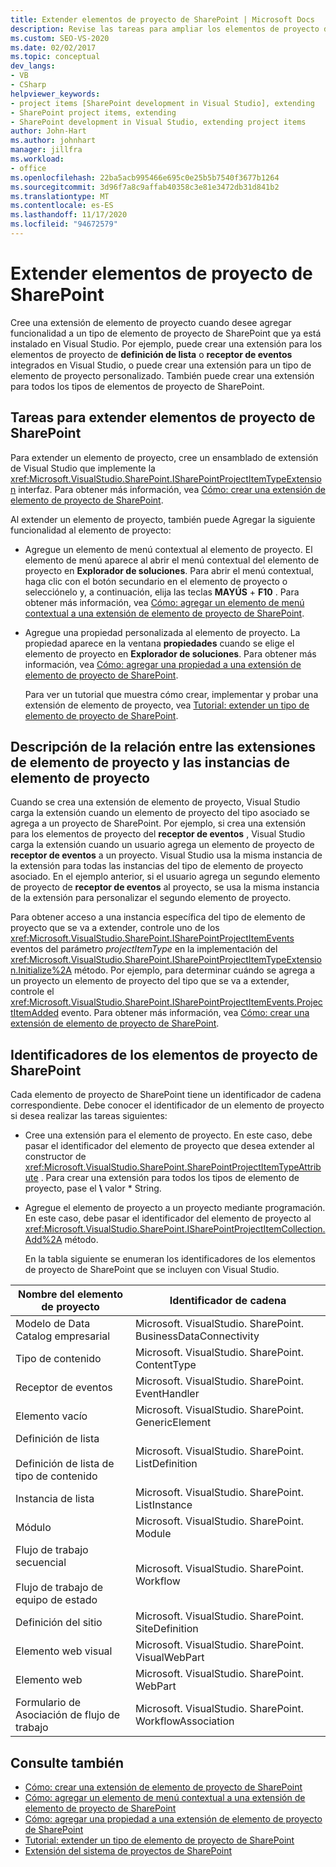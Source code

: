 ```yaml
---
title: Extender elementos de proyecto de SharePoint | Microsoft Docs
description: Revise las tareas para ampliar los elementos de proyecto de SharePoint. Comprender cómo se relacionan las extensiones de elementos de proyecto y las instancias de elementos de proyecto.
ms.custom: SEO-VS-2020
ms.date: 02/02/2017
ms.topic: conceptual
dev_langs:
- VB
- CSharp
helpviewer_keywords:
- project items [SharePoint development in Visual Studio], extending
- SharePoint project items, extending
- SharePoint development in Visual Studio, extending project items
author: John-Hart
ms.author: johnhart
manager: jillfra
ms.workload:
- office
ms.openlocfilehash: 22ba5acb995466e695c0e25b5b7540f3677b1264
ms.sourcegitcommit: 3d96f7a8c9affab40358c3e81e3472db31d841b2
ms.translationtype: MT
ms.contentlocale: es-ES
ms.lasthandoff: 11/17/2020
ms.locfileid: "94672579"
---
```

# <a name="extend-sharepoint-project-items"></a>Extender elementos de proyecto de SharePoint
  Cree una extensión de elemento de proyecto cuando desee agregar funcionalidad a un tipo de elemento de proyecto de SharePoint que ya está instalado en Visual Studio. Por ejemplo, puede crear una extensión para los elementos de proyecto de **definición de lista** o **receptor de eventos** integrados en Visual Studio, o puede crear una extensión para un tipo de elemento de proyecto personalizado. También puede crear una extensión para todos los tipos de elementos de proyecto de SharePoint.

## <a name="tasks-for-extending-sharepoint-project-items"></a>Tareas para extender elementos de proyecto de SharePoint
 Para extender un elemento de proyecto, cree un ensamblado de extensión de Visual Studio que implemente la <xref:Microsoft.VisualStudio.SharePoint.ISharePointProjectItemTypeExtension> interfaz. Para obtener más información, vea [Cómo: crear una extensión de elemento de proyecto de SharePoint](../sharepoint/how-to-create-a-sharepoint-project-item-extension.md).

 Al extender un elemento de proyecto, también puede Agregar la siguiente funcionalidad al elemento de proyecto:

- Agregue un elemento de menú contextual al elemento de proyecto. El elemento de menú aparece al abrir el menú contextual del elemento de proyecto en **Explorador de soluciones**. Para abrir el menú contextual, haga clic con el botón secundario en el elemento de proyecto o selecciónelo y, a continuación, elija las teclas **MAYÚS** + **F10** . Para obtener más información, vea [Cómo: agregar un elemento de menú contextual a una extensión de elemento de proyecto de SharePoint](../sharepoint/how-to-add-a-shortcut-menu-item-to-a-sharepoint-project-item-extension.md).

- Agregue una propiedad personalizada al elemento de proyecto. La propiedad aparece en la ventana **propiedades** cuando se elige el elemento de proyecto en **Explorador de soluciones**. Para obtener más información, vea [Cómo: agregar una propiedad a una extensión de elemento de proyecto de SharePoint](../sharepoint/how-to-add-a-property-to-a-sharepoint-project-item-extension.md).

  Para ver un tutorial que muestra cómo crear, implementar y probar una extensión de elemento de proyecto, vea [Tutorial: extender un tipo de elemento de proyecto de SharePoint](../sharepoint/walkthrough-extending-a-sharepoint-project-item-type.md).

## <a name="understand-the-relationship-between-project-item-extensions-and-project-item-instances"></a>Descripción de la relación entre las extensiones de elemento de proyecto y las instancias de elemento de proyecto
 Cuando se crea una extensión de elemento de proyecto, Visual Studio carga la extensión cuando un elemento de proyecto del tipo asociado se agrega a un proyecto de SharePoint. Por ejemplo, si crea una extensión para los elementos de proyecto del **receptor de eventos** , Visual Studio carga la extensión cuando un usuario agrega un elemento de proyecto de **receptor de eventos** a un proyecto. Visual Studio usa la misma instancia de la extensión para todas las instancias del tipo de elemento de proyecto asociado. En el ejemplo anterior, si el usuario agrega un segundo elemento de proyecto de **receptor de eventos** al proyecto, se usa la misma instancia de la extensión para personalizar el segundo elemento de proyecto.

 Para obtener acceso a una instancia específica del tipo de elemento de proyecto que se va a extender, controle uno de los <xref:Microsoft.VisualStudio.SharePoint.ISharePointProjectItemEvents> eventos del parámetro *projectItemType* en la implementación del <xref:Microsoft.VisualStudio.SharePoint.ISharePointProjectItemTypeExtension.Initialize%2A> método. Por ejemplo, para determinar cuándo se agrega a un proyecto un elemento de proyecto del tipo que se va a extender, controle el <xref:Microsoft.VisualStudio.SharePoint.ISharePointProjectItemEvents.ProjectItemAdded> evento. Para obtener más información, vea [Cómo: crear una extensión de elemento de proyecto de SharePoint](../sharepoint/how-to-create-a-sharepoint-project-item-extension.md).

## <a name="identifiers-for-sharepoint-project-items"></a>Identificadores de los elementos de proyecto de SharePoint
 Cada elemento de proyecto de SharePoint tiene un identificador de cadena correspondiente. Debe conocer el identificador de un elemento de proyecto si desea realizar las tareas siguientes:

- Cree una extensión para el elemento de proyecto. En este caso, debe pasar el identificador del elemento de proyecto que desea extender al constructor de <xref:Microsoft.VisualStudio.SharePoint.SharePointProjectItemTypeAttribute> . Para crear una extensión para todos los tipos de elemento de proyecto, pase el **\\** valor * String.

- Agregue el elemento de proyecto a un proyecto mediante programación. En este caso, debe pasar el identificador del elemento de proyecto al <xref:Microsoft.VisualStudio.SharePoint.ISharePointProjectItemCollection.Add%2A> método.

  En la tabla siguiente se enumeran los identificadores de los elementos de proyecto de SharePoint que se incluyen con Visual Studio.

|Nombre del elemento de proyecto|Identificador de cadena|
|-----------------------|-----------------------|
|Modelo de Data Catalog empresarial|Microsoft. VisualStudio. SharePoint. BusinessDataConnectivity|
|Tipo de contenido|Microsoft. VisualStudio. SharePoint. ContentType|
|Receptor de eventos|Microsoft. VisualStudio. SharePoint. EventHandler|
|Elemento vacío|Microsoft. VisualStudio. SharePoint. GenericElement|
|Definición de lista<br /><br /> Definición de lista de tipo de contenido|Microsoft. VisualStudio. SharePoint. ListDefinition|
|Instancia de lista|Microsoft. VisualStudio. SharePoint. ListInstance|
|Módulo|Microsoft. VisualStudio. SharePoint. Module|
|Flujo de trabajo secuencial<br /><br /> Flujo de trabajo de equipo de estado|Microsoft. VisualStudio. SharePoint. Workflow|
|Definición del sitio|Microsoft. VisualStudio. SharePoint. SiteDefinition|
|Elemento web visual|Microsoft. VisualStudio. SharePoint. VisualWebPart|
|Elemento web|Microsoft. VisualStudio. SharePoint. WebPart|
|Formulario de Asociación de flujo de trabajo|Microsoft. VisualStudio. SharePoint. WorkflowAssociation|

## <a name="see-also"></a>Consulte también
- [Cómo: crear una extensión de elemento de proyecto de SharePoint](../sharepoint/how-to-create-a-sharepoint-project-item-extension.md)
- [Cómo: agregar un elemento de menú contextual a una extensión de elemento de proyecto de SharePoint](../sharepoint/how-to-add-a-shortcut-menu-item-to-a-sharepoint-project-item-extension.md)
- [Cómo: agregar una propiedad a una extensión de elemento de proyecto de SharePoint](../sharepoint/how-to-add-a-property-to-a-sharepoint-project-item-extension.md)
- [Tutorial: extender un tipo de elemento de proyecto de SharePoint](../sharepoint/walkthrough-extending-a-sharepoint-project-item-type.md)
- [Extensión del sistema de proyectos de SharePoint](../sharepoint/extending-the-sharepoint-project-system.md)
